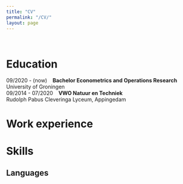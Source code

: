 ```yaml
---
title: "CV"
permalink: "/CV/"
layout: page
---
```

&nbsp;
&ensp;
&emsp;
# Education
09/2020 - (now) &ensp; **Bachelor Econometrics and Operations Research**<br>
University of Groningen                
09/2014 - 07/2020 &ensp; **VWO Natuur en Techniek**<br>
Rudolph Pabus Cleveringa Lyceum, Appingedam
# Work experience


# Skills
## Languages

